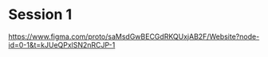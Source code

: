 # Session 1

https://www.figma.com/proto/saMsdGwBECGdRKQUxjAB2F/Website?node-id=0-1&t=kJUeQPxlSN2nRCJP-1
